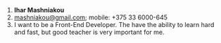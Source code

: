 1. **Ihar Mashniakou**
2. mashniakou@gmail.com; mobile: +375 33 6000-645
3. I want to be a Front-End Developer. The have the ability to learn hard and fast, but good teacher is very important for me.